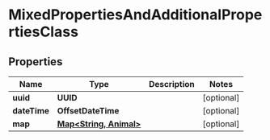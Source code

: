 

# MixedPropertiesAndAdditionalPropertiesClass

## Properties

Name | Type | Description | Notes
------------ | ------------- | ------------- | -------------
**uuid** | **UUID** |  |  [optional]
**dateTime** | **OffsetDateTime** |  |  [optional]
**map** | [**Map&lt;String, Animal&gt;**](Animal.md) |  |  [optional]



